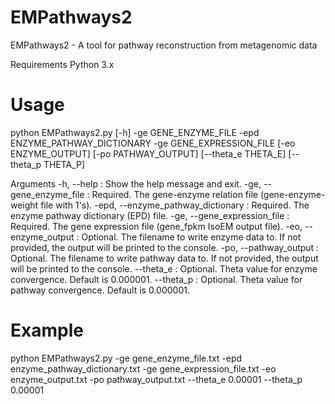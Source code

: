 # EMPathways2
EMPathways2 - A tool for pathway reconstruction from metagenomic data

Requirements
Python 3.x

# Usage
python EMPathways2.py [-h] -ge GENE_ENZYME_FILE -epd ENZYME_PATHWAY_DICTIONARY -ge GENE_EXPRESSION_FILE [-eo ENZYME_OUTPUT] [-po PATHWAY_OUTPUT] [--theta_e THETA_E] [--theta_p THETA_P]

Arguments
-h, --help : Show the help message and exit.
-ge, --gene_enzyme_file : Required. The gene-enzyme relation file (gene-enzyme-weight file with 1's).
-epd, --enzyme_pathway_dictionary : Required. The enzyme pathway dictionary (EPD) file.
-ge, --gene_expression_file : Required. The gene expression file (gene_fpkm IsoEM output file).
-eo, --enzyme_output : Optional. The filename to write enzyme data to. If not provided, the output will be printed to the console.
-po, --pathway_output : Optional. The filename to write pathway data to. If not provided, the output will be printed to the console.
--theta_e : Optional. Theta value for enzyme convergence. Default is 0.000001.
--theta_p : Optional. Theta value for pathway convergence. Default is 0.000001.

# Example
python EMPathways2.py -ge gene_enzyme_file.txt -epd enzyme_pathway_dictionary.txt -ge gene_expression_file.txt -eo enzyme_output.txt -po pathway_output.txt --theta_e 0.00001 --theta_p 0.00001
